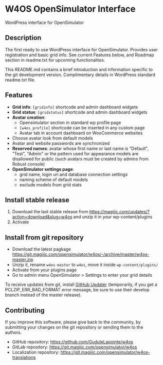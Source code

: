 # W4OS OpenSimulator Interface

WordPress interface for OpenSimulator

## Description

The first ready to use WordPress interface for OpenSimulator. Provides user
registration and basic grid info. See current Features below, and Roadmap
section in readme.txt for upcoming functionalties.

This README.md contains a brief introduction and information specific to the git
development version. Complimentary details in WordPress standard readme.txt
file.

## Features

- **Grid info**: `[gridinfo]` shortcode and admin dashboard widgets
- **Grid status**: `[gridstatus]` shortcode and admin dashboard widgets
- **Avatar creation**:
  - Opensimulator section in standard wp profile page
  - `[w4os_profile]` shortcode can be inserted in any custom page
  - Avatar tab in account dashboard on WooCommerce websites
- Choose avatar look from default models
- Avatar and website passwords are synchronized
- **Reserved names**: avatar whose first name or last name is "Default",
  "Test", "Admin" or the pattern used for appearance models are disallowed for
  public (such avatars must be created by admins from Robust console)
- **OpenSimulator settings page**:
  - grid name, login uri and database connection settings
  - naming scheme of default models
  - exclude models from grid stats

## Install stable release

1. Download the last stable release from
    https://magiiic.com/updates/?action=download&slug=w4os
    and unzip it in your wp-content/plugins
2. Activate

## Install from git repository

* Download the latest pagkage
  https://git.magiiic.com/opensimulator/w4os/-/archive/master/w4os-master.zip
* Unzip it, rename `w4os-master` to `w4os`, move it inside `wp-content/plugins/`
* Activate from your plugins page
* Go to admin menu OpenSimulator > Settings to enter your grid details

To receive updates from git, install
[GitHub Updater](https://github.com/afragen/github-updater)
(temporarily, if you get a PCLZIP_ERR_BAD_FORMAT error message, be sure to use
their develop branch instead of the master release).

## Contributing

If you improve this software, please give back to the community, by submitting
your changes on the git repository or sending them to the authors.

* GitHub repository: https://github.com/GuduleLapointe/w4os
* GitLab repository: https://git.magiiic.com/opensimulator/w4os
* Localization repository: https://git.magiiic.com/opensimulator/w4os-translations
